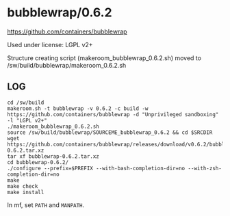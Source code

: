 bubblewrap/0.6.2
================

<https://github.com/containers/bubblewrap>

Used under license:
LGPL v2+


Structure creating script (makeroom_bubblewrap_0.6.2.sh) moved to /sw/build/bubblewrap/makeroom_0.6.2.sh

LOG
---

    cd /sw/build
    makeroom.sh -t bubblewrap -v 0.6.2 -c build -w https://github.com/containers/bubblewrap -d "Unprivileged sandboxing" -l "LGPL v2+" 
    ./makeroom_bubblewrap_0.6.2.sh 
    source /sw/build/bubblewrap/SOURCEME_bubblewrap_0.6.2 && cd $SRCDIR
    wget https://github.com/containers/bubblewrap/releases/download/v0.6.2/bubblewrap-0.6.2.tar.xz
    tar xf bubblewrap-0.6.2.tar.xz 
    cd bubblewrap-0.6.2/
    ./configure --prefix=$PREFIX --with-bash-completion-dir=no --with-zsh-completion-dir=no
    make
    make check
    make install


In mf, set `PATH` and `MANPATH`.


